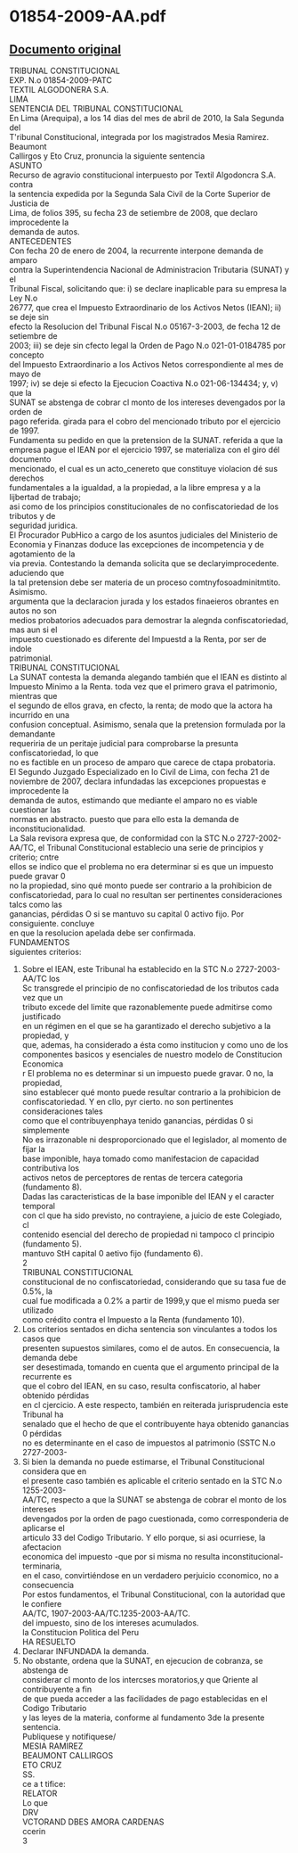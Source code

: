 
01854-2009-AA.pdf
=================
  
[Documento original](https://tc.gob.pe/jurisprudencia/2010/01854-2009-AA.pdf)  
---  
TRIBUNAL CONSTITUCIONAL  
EXP. N.o 01854-2009-PATC  
TEXTIL ALGODONERA S.A.  
LIMA  
SENTENCIA DEL TRIBUNAL CONSTITUCIONAL  
En Lima (Arequipa), a los 14 dias del mes de abril de 2010, la Sala Segunda del  
T'ribunal Constitucional, integrada por los magistrados Mesia Ramirez. Beaumont  
Callirgos y Eto Cruz, pronuncia la siguiente sentencia  
ASUNTO  
Recurso de agravio constitucional interpuesto por Textil Algodoncra S.A. contra  
la sentencia expedida por la Segunda Sala Civil de la Corte Superior de Justicia de  
Lima, de folios 395, su fecha 23 de setiembre de 2008, que declaro improcedente la  
demanda de autos.  
ANTECEDENTES  
Con fecha 20 de enero de 2004, la recurrente interpone demanda de amparo  
contra la Superintendencia Nacional de Administracion Tributaria (SUNAT) y el  
Tribunal Fiscal, solicitando que: i) se declare inaplicable para su empresa la Ley N.o  
26777, que crea el Impuesto Extraordinario de los Activos Netos (IEAN); ii) se deje sin  
efecto la Resolucion del Tribunal Fiscal N.o 05167-3-2003, de fecha 12 de setiembre de  
2003; iii) se deje sin cfecto legal la Orden de Pago N.o 021-01-0184785 por concepto  
del Impuesto Extraordinario a los Activos Netos correspondiente al mes de mayo de  
1997; iv) se deje si efecto la Ejecucion Coactiva N.o 021-06-134434; y, v) que la  
SUNAT se abstenga de cobrar cl monto de los intereses devengados por la orden de  
pago referida. girada para el cobro del mencionado tributo por el ejercicio de 1997.  
Fundamenta su pedido en que la pretension de la SUNAT. referida a que la  
empresa pague el IEAN por el ejercicio 1997, se materializa con el giro dél documento  
mencionado, el cual es un acto_cenereto que constituye violacion dé sus derechos  
fundamentales a la igualdad, a la propiedad, a la libre empresa y a la lijbertad de trabajo;  
asi como de los principios constitucionales de no confiscatoriedad de los tributos y de  
seguridad juridica.  
El Procurador PubHico a cargo de los asuntos judiciales del Ministerio de  
Economia y Finanzas doduce las excepciones de incompetencia y de agotamiento de la  
via previa. Contestando la demanda solicita que se declaryimprocedente. aduciendo que  
la tal pretension debe ser materia de un proceso comtnyfosoadminitmtito. Asimismo.  
argumenta que la declaracion jurada y los estados finaeieros obrantes en autos no son  
medios probatorios adecuados para demostrar la alegnda confiscatoriedad, mas aun si el  
impuesto cuestionado es diferente del Impuestd a la Renta, por ser de indole  
patrimonial.  
TRIBUNAL CONSTITUCIONAL  
La SUNAT contesta la demanda alegando también que el IEAN es distinto al  
Impuesto Minimo a la Renta. toda vez que el primero grava el patrimonio, mientras que  
el segundo de ellos grava, en cfecto, la renta; de modo que la actora ha incurrido en una  
confusion conceptual. Asimismo, senala que la pretension formulada por la demandante  
requeriria de un peritaje judicial para comprobarse la presunta confiscatoriedad, lo que  
no es factible en un proceso de amparo que carece de ctapa probatoria.  
El Segundo Juzgado Especializado en lo Civil de Lima, con fecha 21 de  
noviembre de 2007, declara infundadas las excepciones propuestas e improcedente la  
demanda de autos, estimando que mediante el amparo no es viable cuestionar las  
normas en abstracto. puesto que para ello esta la demanda de inconstitucionalidad.  
La Sala revisora expresa que, de conformidad con la STC N.o 2727-2002-  
AA/TC, el Tribunal Constitucional establecio una serie de principios y criterio; cntre  
ellos se indico que el problema no era determinar si es que un impuesto puede gravar 0  
no la propiedad, sino qué monto puede ser contrario a la prohibicion de  
confiscatoriedad, para lo cual no resultan ser pertinentes consideraciones talcs como las  
ganancias, pérdidas O si se mantuvo su capital 0 activo fijo. Por consiguiente. concluye  
en que la resolucion apelada debe ser confirmada.  
FUNDAMENTOS  
siguientes criterios:  
1. Sobre el IEAN, este Tribunal ha establecido en la STC N.o 2727-2003-AA/TC los  
Sc transgrede el principio de no confiscatoriedad de los tributos cada vez que un  
tributo excede del limite que razonablemente puede admitirse como justificado  
en un régimen en el que se ha garantizado el derecho subjetivo a la propiedad, y  
que, ademas, ha considerado a ésta como institucion y como uno de los  
componentes basicos y esenciales de nuestro modelo de Constitucion Economica  
r El problema no es determinar si un impuesto puede gravar. 0 no, la propiedad,  
sino establecer qué monto puede resultar contrario a la prohibicion de  
confiscatoriedad. Y en cllo, pyr cierto. no son pertinentes consideraciones tales  
como que el contribuyenphaya tenido ganancias, pérdidas 0 si simplemente  
No es irrazonable ni desproporcionado que el legislador, al momento de fijar la  
base imponible, haya tomado como manifestacion de capacidad contributiva los  
activos netos de perceptores de rentas de tercera categoria (fundamento 8).  
Dadas las caracteristicas de la base imponible del IEAN y el caracter temporal  
con cl que ha sido previsto, no contrayiene, a juicio de este Colegiado, cl  
contenido esencial del derecho de propiedad ni tampoco cl principio  
(fundamento 5).  
mantuvo StH capital 0 aetivo fijo (fundamento 6).  
2  
TRIBUNAL CONSTITUCIONAL  
constitucional de no confiscatoriedad, considerando que su tasa fue de 0.5%, la  
cual fue modificada a 0.2% a partir de 1999,y que el mismo pueda ser utilizado  
como crédito contra el Impuesto a la Renta (fundamento 10).  
2. Los criterios sentados en dicha sentencia son vinculantes a todos los casos que  
presenten supuestos similares, como el de autos. En consecuencia, la demanda debe  
ser desestimada, tomando en cuenta que el argumento principal de la recurrente es  
que el cobro del IEAN, en su caso, resulta confiscatorio, al haber obtenido pérdidas  
en cl cjercicio. A este respecto, también en reiterada jurisprudencia este Tribunal ha  
senalado que el hecho de que el contribuyente haya obtenido ganancias 0 pérdidas  
no es determinante en el caso de impuestos al patrimonio (SSTC N.o 2727-2003-  
3. Si bien la demanda no puede estimarse, el Tribunal Constitucional considera que en  
el presente caso también es aplicable el criterio sentado en la STC N.o 1255-2003-  
AA/TC, respecto a que la SUNAT se abstenga de cobrar el monto de los intereses  
devengados por la orden de pago cuestionada, como corresponderia de aplicarse el  
articulo 33 del Codigo Tributario. Y ello porque, si asi ocurriese, la afectacion  
economica del impuesto -que por si misma no resulta inconstitucional- terminaria,  
en el caso, convirtiéndose en un verdadero perjuicio cconomico, no a consecuencia  
Por estos fundamentos, el Tribunal Constitucional, con la autoridad que le confiere  
AA/TC, 1907-2003-AA/TC.1235-2003-AA/TC.  
del impuesto, sino de los intereses acumulados.  
la Constitucion Politica del Peru  
HA RESUELTO  
1. Declarar INFUNDADA la demanda.  
2. No obstante, ordena que la SUNAT, en ejecucion de cobranza, se abstenga de  
considerar cl monto de los intercses moratorios,y que Qriente al contribuyente a fin  
de que pueda acceder a las facilidades de pago establecidas en el Codigo Tributario  
y las leyes de la materia, conforme al fundamento 3de la presente sentencia.  
Publiquese y notifiquese/  
MESIA RAMIREZ  
BEAUMONT CALLIRGOS  
ETO CRUZ  
SS.  
ce a t tifice:  
RELATOR  
Lo que  
DRV  
VCTORAND DBES AMORA CARDENAS  
ccerin  
3